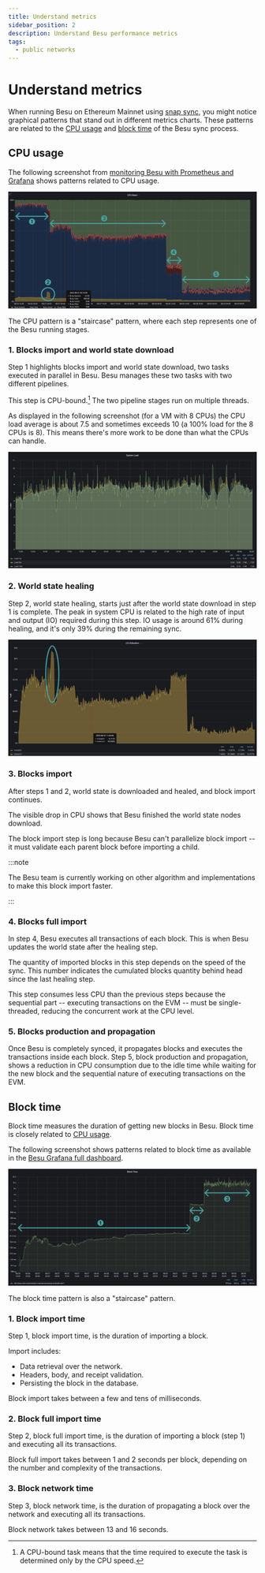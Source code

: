 ```yaml
---
title: Understand metrics
sidebar_position: 2
description: Understand Besu performance metrics
tags:
  - public networks
---
```


# Understand metrics

When running Besu on Ethereum Mainnet using [snap sync](../../concepts/node-sync.md#snap-synchronization), you might notice graphical patterns that stand out in different metrics charts. These patterns are related to the [CPU usage](#cpu-usage) and [block time](#block-time) of the Besu sync process.

## CPU usage

The following screenshot from [monitoring Besu with Prometheus and Grafana] shows patterns related to CPU usage.

![CPU Grafana Besu dashboard patterns screenshot](../../../assets/images/besu-cpu-pattern-during-sync.png)

The CPU pattern is a "staircase" pattern, where each step represents one of the Besu running stages.

### 1. Blocks import and world state download

Step 1 highlights blocks import and world state download, two tasks executed in parallel in Besu. Besu manages these two tasks with two different pipelines.

This step is CPU-bound.[^1] The two pipeline stages run on multiple threads.

As displayed in the following screenshot (for a VM with 8 CPUs) the CPU load average is about 7.5 and sometimes exceeds 10 (a 100% load for the 8 CPUs is 8). This means there's more work to be done than what the CPUs can handle.

![System load metrics screenshot](../../../assets/images/system-load.png)

### 2. World state healing

Step 2, world state healing, starts just after the world state download in step 1 is complete. The peak in system CPU is related to the high rate of input and output (IO) required during this step. IO usage is around 61% during healing, and it's only 39% during the remaining sync.

![IO utilization metrics screenshot](../../../assets/images/io-utilization.png)

### 3. Blocks import

After steps 1 and 2, world state is downloaded and healed, and block import continues.

The visible drop in CPU shows that Besu finished the world state nodes download.

The block import step is long because Besu can't parallelize block import -- it must validate each parent block before importing a child.

:::note

The Besu team is currently working on other algorithm and implementations to make this block import faster.

:::

### 4. Blocks full import

In step 4, Besu executes all transactions of each block. This is when Besu updates the world state after the healing step.

The quantity of imported blocks in this step depends on the speed of the sync. This number indicates the cumulated blocks quantity behind head since the last healing step.

This step consumes less CPU than the previous steps because the sequential part -- executing transactions on the EVM -- must be single-threaded, reducing the concurrent work at the CPU level.

### 5. Blocks production and propagation

Once Besu is completely synced, it propagates blocks and executes the transactions inside each block. Step 5, block production and propagation, shows a reduction in CPU consumption due to the idle time while waiting for the new block and the sequential nature of executing transactions on the EVM.

## Block time

Block time measures the duration of getting new blocks in Besu. Block time is closely related to [CPU usage](#cpu-usage).

The following screenshot shows patterns related to block time as available in the [Besu Grafana full dashboard](https://grafana.com/grafana/dashboards/16455-besu-full/).

![Block time Grafana Besu dashboard patterns screenshot](../../../assets/images/block-time.png)

The block time pattern is also a "staircase" pattern.

### 1. Block import time

Step 1, block import time, is the duration of importing a block.

Import includes:

- Data retrieval over the network.
- Headers, body, and receipt validation.
- Persisting the block in the database.

Block import takes between a few and tens of milliseconds.

### 2. Block full import time

Step 2, block full import time, is the duration of importing a block (step 1) and executing all its transactions.

Block full import takes between 1 and 2 seconds per block, depending on the number and complexity of the transactions.

### 3. Block network time

Step 3, block network time, is the duration of propagating a block over the network and executing all its transactions.

Block network takes between 13 and 16 seconds.

<!--links-->

[monitoring Besu with Prometheus and Grafana]: ../../../private-networks/tutorials/quickstart.md#monitor-nodes-with-prometheus-and-grafana

[^1]: A CPU-bound task means that the time required to execute the task is determined only by the CPU speed.
